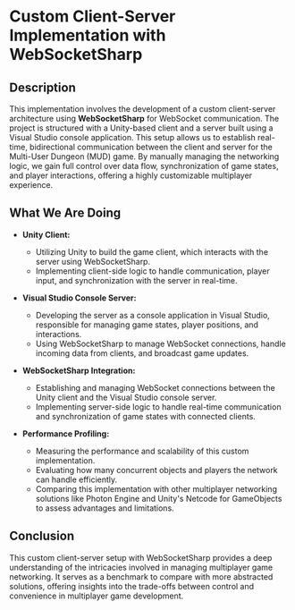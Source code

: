 # Custom Client-Server Implementation with WebSocketSharp

## Description
This implementation involves the development of a custom client-server architecture using **WebSocketSharp** for WebSocket communication. The project is structured with a Unity-based client and a server built using a Visual Studio console application. This setup allows us to establish real-time, bidirectional communication between the client and server for the Multi-User Dungeon (MUD) game. By manually managing the networking logic, we gain full control over data flow, synchronization of game states, and player interactions, offering a highly customizable multiplayer experience.

## What We Are Doing
- **Unity Client:** 
  - Utilizing Unity to build the game client, which interacts with the server using WebSocketSharp.
  - Implementing client-side logic to handle communication, player input, and synchronization with the server in real-time.
  
- **Visual Studio Console Server:** 
  - Developing the server as a console application in Visual Studio, responsible for managing game states, player positions, and interactions.
  - Using WebSocketSharp to manage WebSocket connections, handle incoming data from clients, and broadcast game updates.

- **WebSocketSharp Integration:**
  - Establishing and managing WebSocket connections between the Unity client and the Visual Studio console server.
  - Implementing server-side logic to handle real-time communication and synchronization of game states with connected clients.

- **Performance Profiling:**
  - Measuring the performance and scalability of this custom implementation.
  - Evaluating how many concurrent objects and players the network can handle efficiently.
  - Comparing this implementation with other multiplayer networking solutions like Photon Engine and Unity's Netcode for GameObjects to assess advantages and limitations.

## Conclusion
This custom client-server setup with WebSocketSharp provides a deep understanding of the intricacies involved in managing multiplayer game networking. It serves as a benchmark to compare with more abstracted solutions, offering insights into the trade-offs between control and convenience in multiplayer game development.
